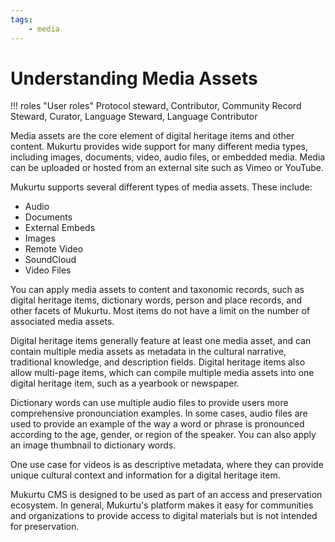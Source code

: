 ```yaml
---
tags: 
    - media
---
```

# Understanding Media Assets

!!! roles "User roles"
    Protocol steward, Contributor, Community Record Steward, Curator, Language Steward, Language Contributor 


Media assets are the core element of digital heritage items and other content. Mukurtu provides wide support for many different media types, including images, documents, video, audio files, or embedded media. Media can be uploaded or hosted from an external site such as Vimeo or YouTube. 

Mukurtu supports several different types of media assets. These include:

- Audio 
- Documents 
- External Embeds 
- Images 
- Remote Video 
- SoundCloud 
- Video Files 

You can apply media assets to content and taxonomic records, such as digital heritage items, dictionary words, person and place records, and other facets of Mukurtu. Most items do not have a limit on the number of associated media assets. 

Digital heritage items generally feature at least one media asset, and can contain multiple media assets as metadata in the cultural narrative, traditional knowledge, and description fields. Digital heritage items also allow multi-page items, which can compile multiple media assets into one digital heritage item, such as a yearbook or newspaper. 

Dictionary words can use multiple audio files to provide users more comprehensive pronounciation examples. In some cases, audio files are used to provide an example of the way a word or phrase is pronounced according to the age, gender, or region of the speaker. You can also apply an image thumbnail to dictionary words. 

One use case for videos is as descriptive metadata, where they can provide unique cultural context and information for a digital heritage item. 

Mukurtu CMS is designed to be used as part of an access and preservation ecosystem. In general, Mukurtu's platform makes it easy for communities and organizations to provide access to digital materials but is not intended for preservation. 

